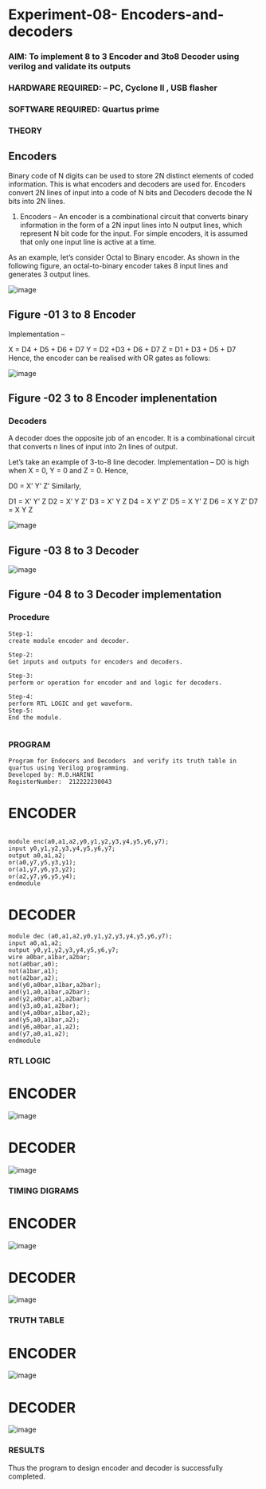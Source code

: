 # Experiment-08- Encoders-and-decoders 
### AIM: To implement 8 to 3 Encoder and  3to8 Decoder using verilog and validate its outputs
### HARDWARE REQUIRED:  – PC, Cyclone II , USB flasher
### SOFTWARE REQUIRED:   Quartus prime
### THEORY 

## Encoders
Binary code of N digits can be used to store 2N distinct elements of coded information. This is what encoders and decoders are used for. Encoders convert 2N lines of input into a code of N bits and Decoders decode the N bits into 2N lines.

1. Encoders –
An encoder is a combinational circuit that converts binary information in the form of a 2N input lines into N output lines, which represent N bit code for the input. For simple encoders, it is assumed that only one input line is active at a time.

As an example, let’s consider Octal to Binary encoder. As shown in the following figure, an octal-to-binary encoder takes 8 input lines and generates 3 output lines.

![image](https://user-images.githubusercontent.com/36288975/171543588-bc0746df-a173-4b35-989e-5fb7d385fe8a.png)
## Figure -01 3 to 8 Encoder 


Implementation –

X = D4 + D5 + D6 + D7
Y = D2 +D3 + D6 + D7
Z = D1 + D3 + D5 + D7 
Hence, the encoder can be realised with OR gates as follows:


![image](https://user-images.githubusercontent.com/36288975/171543740-68403b82-aa93-4c98-9343-f32b14885a2e.png)
## Figure -02 3 to 8 Encoder implenentation 

 ### Decoders 
A decoder does the opposite job of an encoder. It is a combinational circuit that converts n lines of input into 2n lines of output.

Let’s take an example of 3-to-8 line decoder.
Implementation –
D0 is high when X = 0, Y = 0 and Z = 0. Hence,

D0 = X’ Y’ Z’ 
Similarly,

D1 = X’ Y’ Z
D2 = X’ Y Z’
D3 = X’ Y Z
D4 = X Y’ Z’
D5 = X Y’ Z
D6 = X Y Z’
D7 = X Y Z 


![image](https://user-images.githubusercontent.com/36288975/171543978-ee2d0671-2846-40a1-8705-507fd6287a49.png)
## Figure -03 8 to 3 Decoder 



![image](https://user-images.githubusercontent.com/36288975/171543866-5a6eace6-8683-49d7-9c4f-a7cb30ec3035.png)
## Figure -04 8 to 3 Decoder implementation 

### Procedure
```
Step-1:
create module encoder and decoder.

Step-2:
Get inputs and outputs for encoders and decoders.

Step-3:
perform or operation for encoder and and logic for decoders.

Step-4:
perform RTL LOGIC and get waveform. 
Step-5:
End the module.


```

### PROGRAM 
```
Program for Endocers and Decoders  and verify its truth table in quartus using Verilog programming.
Developed by: M.D.HARINI
RegisterNumber:  212222230043
```
# ENCODER
```

module enc(a0,a1,a2,y0,y1,y2,y3,y4,y5,y6,y7);
input y0,y1,y2,y3,y4,y5,y6,y7;
output a0,a1,a2;
or(a0,y7,y5,y3,y1);
or(a1,y7,y6,y3,y2);
or(a2,y7,y6,y5,y4);
endmodule
```
# DECODER
```
module dec (a0,a1,a2,y0,y1,y2,y3,y4,y5,y6,y7);
input a0,a1,a2;
output y0,y1,y2,y3,y4,y5,y6,y7;
wire a0bar,a1bar,a2bar;
not(a0bar,a0);
not(a1bar,a1);
not(a2bar,a2);
and(y0,a0bar,a1bar,a2bar);
and(y1,a0,a1bar,a2bar);
and(y2,a0bar,a1,a2bar);
and(y3,a0,a1,a2bar);
and(y4,a0bar,a1bar,a2);
and(y5,a0,a1bar,a2);
and(y6,a0bar,a1,a2);
and(y7,a0,a1,a2);
endmodule

```

### RTL LOGIC  
# ENCODER
![image](https://github.com/harinidq/Experiment-08-Encoders-and-decoders-/assets/113497680/a34fe798-8c18-4292-a4bd-1ac8a5c66595)


# DECODER
![image](https://github.com/harinidq/Experiment-08-Encoders-and-decoders-/assets/113497680/3ca00433-5337-44b9-bf1b-c43bb563dd6f)


### TIMING DIGRAMS
# ENCODER
![image](https://github.com/harinidq/Experiment-08-Encoders-and-decoders-/assets/113497680/627a99ac-bd65-4966-848c-7988e7763a63)


# DECODER
![image](https://github.com/harinidq/Experiment-08-Encoders-and-decoders-/assets/113497680/95fe1da2-2410-4803-a789-7ec89a8b0a51)


### TRUTH TABLE
# ENCODER
![image](https://github.com/harinidq/Experiment-08-Encoders-and-decoders-/assets/113497680/9e2bc4fa-3438-4d68-934a-5350ecb53931)


# DECODER
![image](https://github.com/harinidq/Experiment-08-Encoders-and-decoders-/assets/113497680/3be43cfb-e1b4-4abb-98c0-d6177ec3459f)


### RESULTS
Thus the program to design encoder and decoder is successfully completed.




